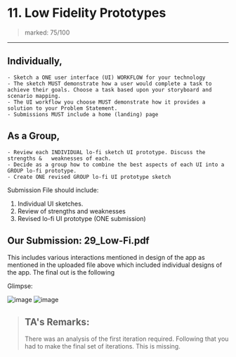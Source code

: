 # 11. Low Fidelity Prototypes
> marked: 75/100
---

## Individually, 
    - Sketch a ONE user interface (UI) WORKFLOW for your technology
    - The sketch MUST demonstrate how a user would complete a task to achieve their goals. Choose a task based upon your storyboard and scenario mapping. 
    - The UI workflow you choose MUST demonstrate how it provides a solution to your Problem Statement.
    - Submissions MUST include a home (landing) page


## As a Group,
    - Review each INDIVIDUAL lo-fi sketch UI prototype. Discuss the strengths &   weaknesses of each.
    - Decide as a group how to combine the best aspects of each UI into a GROUP lo-fi prototype.
    - Create ONE revised GROUP lo-fi UI prototype sketch

Submission File should include:
1. Individual UI sketches.
2. Review of strengths and weaknesses
3. Revised lo-fi UI prototype (ONE submission)



## Our Submission: 29_Low-Fi.pdf 
This includes various interactions mentioned in design of the app as mentioned in the uploaded file above which included individual designs of the app. The final out is the following  

Glimpse:

![image](https://user-images.githubusercontent.com/79627254/225863358-1416d62c-10ad-493c-830e-96eb79447fe2.png)     ![image](https://user-images.githubusercontent.com/79627254/225863498-1d511366-8845-412b-890e-6fb985e72e34.png)

> ## TA's Remarks:    
>There was an analysis of the first iteration required. Following that you had to make the final set of iterations. This is missing.